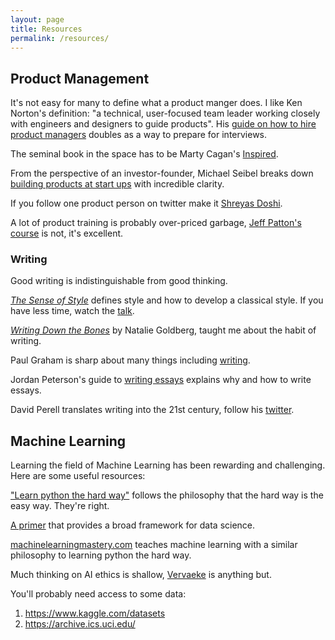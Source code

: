 ```yaml
---
layout: page
title: Resources
permalink: /resources/
---
```


## Product Management
It's not easy for many to define what a product manger does. I like Ken Norton's definition: "a technical, user-focused team leader working closely with engineers and designers to guide products". His [guide on how to hire product managers](https://www.bringthedonuts.com/essays/productmanager.html) doubles as a way to prepare for interviews. 

The seminal book in the space has to be Marty Cagan's [Inspired](https://www.amazon.com/INSPIRED-Create-Tech-Products-Customers/dp/1119387507).

From the perspective of an investor-founder, Michael Seibel breaks down [building products at start ups](https://www.youtube.com/watch?v=C27RVio2rOs) with incredible clarity.

If you follow one product person on twitter make it [Shreyas Doshi](https://twitter.com/shreyas).

A lot of product training is probably over-priced garbage, [Jeff Patton's course](https://jpattonassociates.com/) is not, it's excellent.

### Writing
Good writing is indistinguishable from good thinking.

[*The Sense of Style*](https://stevenpinker.com/publications/sense-style-thinking-persons-guide-writing-21st-century) defines style and how to develop a classical style. If you have less time, watch the [talk](https://www.youtube.com/watch?v=3ZKTmsgqi0U).

[*Writing Down the Bones*](https://nataliegoldberg.com/books/writing-down-the-bones/) by Natalie Goldberg, taught me about the habit of writing.

Paul Graham is sharp about many things including [writing](http://www.paulgraham.com/writing44.html).

Jordan Peterson's guide to [writing essays](https://docs.google.com/viewer?url=http://jordanbpeterson.com/wp-content/uploads/2018/02/Essay_Writing_Guide.docx) explains why and how to write essays.

David Perell translates writing into the 21st century, follow his [twitter](https://twitter.com/david_perell).

## Machine Learning

Learning the field of Machine Learning has been rewarding and challenging. Here are some useful resources:

["Learn python the hard way"](https://learnpythonthehardway.org) follows the philosophy that the hard way is the easy way. They're right.

[A primer](https://elitedatascience.com/primer) that provides a broad framework for data science.

[machinelearningmastery.com](https://machinelearningmastery.com) teaches machine learning with a similar philosophy to learning python the hard way. 

Much thinking on AI ethics is shallow, [Vervaeke](https://a.co/d/74PrAf2) is anything but. 

You'll probably need access to some data:
1. https://www.kaggle.com/datasets
2. https://archive.ics.uci.edu/ 